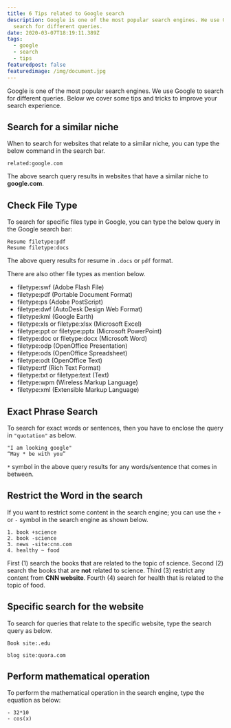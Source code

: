```yaml
---
title: 6 Tips related to Google search
description: Google is one of the most popular search engines. We use Google to
  search for different queries.
date: 2020-03-07T18:19:11.389Z
tags:
  - google
  - search
  - tips
featuredpost: false
featuredimage: /img/document.jpg
---
```

Google is one of the most popular search engines. We use Google to search for different queries. Below we cover some tips and tricks to improve your search experience.

## Search for a similar niche

When to search for websites that relate to a similar niche, you can type the below command in the search bar.

```
related:google.com
```

The above search query results in websites that have a similar niche to **google.com**.

## Check File Type

To search for specific files type in Google, you can type the below query in the Google search bar: 

```
Resume filetype:pdf
Resume filetype:docs
```

The above query results for resume in `.docs` or `pdf` format.

There are also other file types as mention below.

- filetype:swf (Adobe Flash File)
- filetype:pdf (Portable Document Format)
- filetype:ps (Adobe PostScript)
- filetype:dwf (AutoDesk Design Web Format)
- filetype:kml (Google Earth)
- filetype:xls or filetype:xlsx (Microsoft Excel)
- filetype:ppt or filetype:pptx (Microsoft PowerPoint)
- filetype:doc or filetype:docx (Microsoft Word)
- filetype:odp (OpenOffice Presentation)
- filetype:ods (OpenOffice Spreadsheet)
- filetype:odt (OpenOffice Text)
- filetype:rtf (Rich Text Format)
- filetype:txt or filetype:text (Text)
- filetype:wpm (Wireless Markup Language)
- filetype:xml (Extensible Markup Language)

## Exact Phrase Search

To search for exact words or sentences, then you have to enclose the query in `"quotation"` as below.

```
"I am looking google"
“May * be with you”
```

`*` symbol in the above query results for any words/sentence that comes in between.

## Restrict the Word in the search

If you want to restrict some content in the search engine; you can use the `+` or `-` symbol in the search engine as shown below.

```
1. book +science
2. book -science
3. news -site:cnn.com
4. healthy ~ food
```
First (1) search the books that are related to the topic of science. Second (2) search the books that are **not** related to science. Third (3) restrict any content from **CNN website**. Fourth (4) search for health that is related to the topic of food.

## Specific search for the website 


To search for queries that relate to the specific website, type the search query as below. 

```
Book site:.edu

blog site:quora.com
```

## Perform mathematical operation


To perform the mathematical operation in the search engine, type the equation as below:
  
```
- 32*10
- cos(x)
```